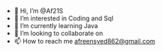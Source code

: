 - 👋 Hi, I’m @Af21S
- 👀 I’m interested in  Coding and Sql
- 🌱 I’m currently learning Java
- 💞️ I’m looking to collaborate on 
- 📫 How to reach me afreensyed862@gmail.com

<!---
Af21S/Af21S is a ✨ special ✨ repository because its `README.md` (this file) appears on your GitHub profile.
You can click the Preview link to take a look at your changes.
--->
